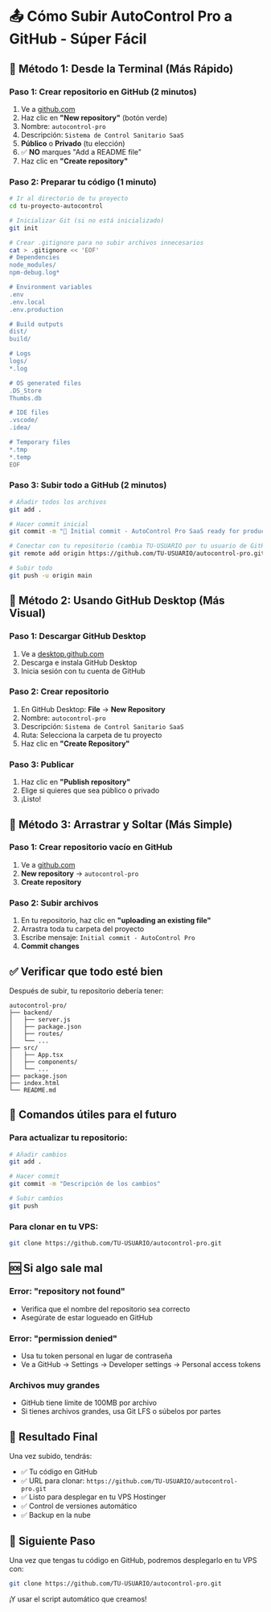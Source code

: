 # 📤 Cómo Subir AutoControl Pro a GitHub - Súper Fácil

## 🎯 Método 1: Desde la Terminal (Más Rápido)

### Paso 1: Crear repositorio en GitHub (2 minutos)
1. Ve a [github.com](https://github.com)
2. Haz clic en **"New repository"** (botón verde)
3. Nombre: `autocontrol-pro`
4. Descripción: `Sistema de Control Sanitario SaaS`
5. **Público** o **Privado** (tu elección)
6. ✅ **NO** marques "Add a README file"
7. Haz clic en **"Create repository"**

### Paso 2: Preparar tu código (1 minuto)
```bash
# Ir al directorio de tu proyecto
cd tu-proyecto-autocontrol

# Inicializar Git (si no está inicializado)
git init

# Crear .gitignore para no subir archivos innecesarios
cat > .gitignore << 'EOF'
# Dependencies
node_modules/
npm-debug.log*

# Environment variables
.env
.env.local
.env.production

# Build outputs
dist/
build/

# Logs
logs/
*.log

# OS generated files
.DS_Store
Thumbs.db

# IDE files
.vscode/
.idea/

# Temporary files
*.tmp
*.temp
EOF
```

### Paso 3: Subir todo a GitHub (2 minutos)
```bash
# Añadir todos los archivos
git add .

# Hacer commit inicial
git commit -m "🚀 Initial commit - AutoControl Pro SaaS ready for production"

# Conectar con tu repositorio (cambia TU-USUARIO por tu usuario de GitHub)
git remote add origin https://github.com/TU-USUARIO/autocontrol-pro.git

# Subir todo
git push -u origin main
```

## 🎯 Método 2: Usando GitHub Desktop (Más Visual)

### Paso 1: Descargar GitHub Desktop
1. Ve a [desktop.github.com](https://desktop.github.com)
2. Descarga e instala GitHub Desktop
3. Inicia sesión con tu cuenta de GitHub

### Paso 2: Crear repositorio
1. En GitHub Desktop: **File** → **New Repository**
2. Nombre: `autocontrol-pro`
3. Descripción: `Sistema de Control Sanitario SaaS`
4. Ruta: Selecciona la carpeta de tu proyecto
5. Haz clic en **"Create Repository"**

### Paso 3: Publicar
1. Haz clic en **"Publish repository"**
2. Elige si quieres que sea público o privado
3. ¡Listo!

## 🎯 Método 3: Arrastrar y Soltar (Más Simple)

### Paso 1: Crear repositorio vacío en GitHub
1. Ve a [github.com](https://github.com)
2. **New repository** → `autocontrol-pro`
3. **Create repository**

### Paso 2: Subir archivos
1. En tu repositorio, haz clic en **"uploading an existing file"**
2. Arrastra toda tu carpeta del proyecto
3. Escribe mensaje: `Initial commit - AutoControl Pro`
4. **Commit changes**

## ✅ Verificar que todo esté bien

Después de subir, tu repositorio debería tener:
```
autocontrol-pro/
├── backend/
│   ├── server.js
│   ├── package.json
│   ├── routes/
│   └── ...
├── src/
│   ├── App.tsx
│   ├── components/
│   └── ...
├── package.json
├── index.html
└── README.md
```

## 🔧 Comandos útiles para el futuro

### Para actualizar tu repositorio:
```bash
# Añadir cambios
git add .

# Hacer commit
git commit -m "Descripción de los cambios"

# Subir cambios
git push
```

### Para clonar en tu VPS:
```bash
git clone https://github.com/TU-USUARIO/autocontrol-pro.git
```

## 🆘 Si algo sale mal

### Error: "repository not found"
- Verifica que el nombre del repositorio sea correcto
- Asegúrate de estar logueado en GitHub

### Error: "permission denied"
- Usa tu token personal en lugar de contraseña
- Ve a GitHub → Settings → Developer settings → Personal access tokens

### Archivos muy grandes
- GitHub tiene límite de 100MB por archivo
- Si tienes archivos grandes, usa Git LFS o súbelos por partes

## 🎯 Resultado Final

Una vez subido, tendrás:
- ✅ Tu código en GitHub
- ✅ URL para clonar: `https://github.com/TU-USUARIO/autocontrol-pro.git`
- ✅ Listo para desplegar en tu VPS Hostinger
- ✅ Control de versiones automático
- ✅ Backup en la nube

## 🚀 Siguiente Paso

Una vez que tengas tu código en GitHub, podremos desplegarlo en tu VPS con:
```bash
git clone https://github.com/TU-USUARIO/autocontrol-pro.git
```

¡Y usar el script automático que creamos!